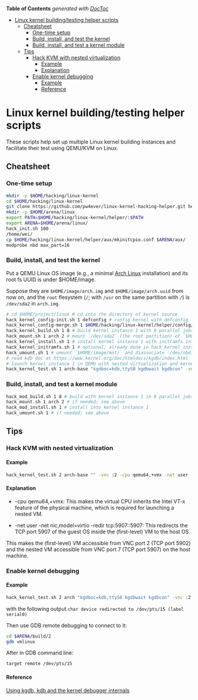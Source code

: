 <!-- START doctoc generated TOC please keep comment here to allow auto update -->
<!-- DON'T EDIT THIS SECTION, INSTEAD RE-RUN doctoc TO UPDATE -->
**Table of Contents**  *generated with [DocToc](http://doctoc.herokuapp.com/)*

- [Linux kernel building/testing helper scripts](#linux-kernel-buildingtesting-helper-scripts)
	- [Cheatsheet](#cheatsheet)
		- [One-time setup](#one-time-setup)
		- [Build, install, and test the kernel](#build-install-and-test-the-kernel)
		- [Build, install, and test a kernel module](#build-install-and-test-a-kernel-module)
	- [Tips](#tips)
		- [Hack KVM with nested virtualization](#hack-kvm-with-nested-virtualization)
			- [Example](#example)
			- [Explanation](#explanation)
		- [Enable kernel debugging](#enable-kernel-debugging)
			- [Example](#example-1)
			- [Reference](#reference)

<!-- END doctoc generated TOC please keep comment here to allow auto update -->

# Linux kernel building/testing helper scripts

These scripts help set up multiple Linux kernel building instances and facilitate their test using QEMU/KVM on Linux.

## Cheatsheet

### One-time setup

```bash
mkdir -p $HOME/hacking/linux-kernel
cd $HOME/hacking/linux-kernel
git clone https://github.com/pw4ever/linux-kernel-hacking-helper.git helper
mkdir -p $HOME/arena/linux
export PATH=$HOME/hacking/linux-kernel/helper/:$PATH
export ARENA=$HOME/arena/linux/
hack_init.sh 100
/home/wei/
cp $HOME/hacking/linux-kernel/helper/aux/mkinitcpio.conf $ARENA/aux/
modprobe nbd max_part=16
```

### Build, install, and test the kernel

Put a QEMU Linux OS image (e.g., a minimal [Arch Linux](https://www.archlinux.org/) installation) and its root fs UUID is under $HOME/image.

Suppose they are `$HOME/image/arch.img` and `$HOME/image/arch.uuid` from now on, and the `root` flesystem (`/`; with `/usr` on the same partition with `/`) is `/dev/sda2` in `arch.img`.

```bash
# cd $HOME/project/linux # cd into the directory of kernel source
hack_kernel_config-init.sh 1 defconfig # config kernel with defconfig
hack_kernel_config-merge.sh 1 $HOME/hacking/linux-kernel/helper/config/kgdb # merge kgdb support in config
hack_kernel_build.sh 1 8 # build kernel instance 1 with 8 parallel jobs
hack_mount.sh 1 arch 2 # mount `/dev/sda2` (the root partition) of `$HOME/image/arch.img` with host's `/dev/ndb1` onto `$HOME/image/mnt/`
hack_kernel_install.sh 1 # install kernel instance 1 with initramfs into `$HOME/image/mnt/` (which has the mounted `$HOME/image/arch.img`)
hack_kernel_initramfs.sh 1 # optional, already done in hack_kernel_install.sh, need $ARENA
hack_umount.sh 1 # umount `$HOME/image/mnt/` and diassociate `/dev/nbd1`
# read kdb doc at https://www.kernel.org/doc/htmldocs/kgdb/index.html
# launch kernel instance 1 in QEMU with nested virtualization and kernel debugging support
hack_kernel_test.sh 1 arch-base "kgdboc=kdb,ttyS0 kgdbwait kgdbcon" -vnc :2 -cpu qemu64,+vmx -net user -net nic,model=virtio -redir tcp:5907::5907 -serial 'pty'
```

### Build, install, and test a kernel module

```bash
hack_mod_build.sh 1 8 # build with kernel instance 1 in 8 parallel jobs
hack_mount.sh 1 arch 2 # if needed; see above
hack_mod_install.sh 1 # install into kernel instance 1 
hack_umount.sh 1 # if needed; see above
```

## Tips

### Hack KVM with nested virtualization

#### Example

```bash
hack_kernel_test.sh 2 arch-base "" -vnc :2 -cpu qemu64,+vmx -net user -net nic,model=virtio -redir tcp:5907::5907
```

#### Explanation

* -cpu qemu64,+vmx: This makes the virtual CPU inherits the Intel VT-x feature of the physical machine, which is required for launching a nested VM.

* -net user -net nic,model=virtio -redir tcp:5907::5907: This redirects the TCP port 5907 of the guest OS inside the (first-level) VM to the host OS.

This makes the (first-level) VM accessible from VNC port 2 (TCP port 5902) and the nested VM accessible from VNC port 7 (TCP port 5907) on the host machine.

### Enable kernel debugging

#### Example

```bash
hack_kernel_test.sh 2 arch "kgdboc=kdb,ttyS0 kgdbwait kgdbcon" -vnc :2 -cpu qemu64,+vmx -net user -net nic,model=virtio -redir tcp:5907::5907 -serial 'pty'
```
with the following output `char device redirected to /dev/pts/15 (label serial0)`

Then use GDB remote debugging to connect to it:
```bash
cd $ARENA/build/2
gdb vmlinux
```

After in GDB command line:
```bash
target remote /dev/pts/15
```

#### Reference

[Using kgdb, kdb and the kernel debugger internals](https://www.kernel.org/doc/htmldocs/kgdb/index.html)
